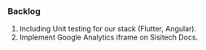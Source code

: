 ### Backlog

1. Including Unit testing for our stack (Flutter, Angular).
1. Implement Google Analytics iframe on Sisitech Docs.
